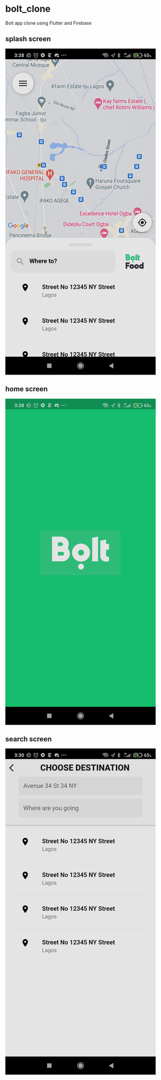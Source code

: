 # bolt_clone

Bolt app clone using
Flutter and Firebase
## splash screen
![Alt text](https://github.com/parallelbox-lab/bolt_clone/blob/main/flutter_02.png?raw=true "Light Mode")
## home screen
![Alt text](https://github.com/parallelbox-lab/bolt_clone/blob/main/flutter_03.png?raw=true "Light Mode")
## search screen
![Alt text](https://github.com/parallelbox-lab/bolt_clone/blob/main/flutter_05.png?raw=true "Light Mode")